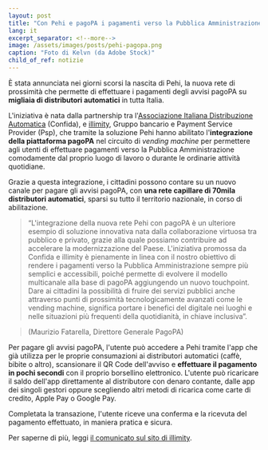 ```yaml
---
layout: post
title: "Con Pehi e pagoPA i pagamenti verso la Pubblica Amministrazione su migliaia di distributori automatici"
lang: it
excerpt_separator: <!--more-->
image: /assets/images/posts/pehi-pagopa.png
caption: "Foto di Kelvn (da Adobe Stock)"
child_of_ref: notizie
---
```

È stata annunciata nei giorni scorsi la nascita di Pehi, la nuova rete di prossimità che permette di effettuare i pagamenti degli avvisi pagoPA su **migliaia di distributori automatici** in tutta Italia. 
<!--more--> 
L'iniziativa è nata dalla partnership tra l'[Associazione Italiana Distribuzione Automatica](https://www.confida.com/) (Confida), e [illimity](https://www.illimity.com/), Gruppo bancario e Payment Service Provider (Psp), che tramite la soluzione Pehi hanno abilitato  l'**integrazione della piattaforma pagoPA** nel circuito di _vending machine_ per permettere agli utenti di effettuare pagamenti verso la Pubblica Amministrazione comodamente dal proprio luogo di lavoro o durante le ordinarie attività quotidiane.

Grazie a questa integrazione, i cittadini possono contare su un nuovo canale per pagare gli avvisi pagoPA, con **una rete capillare di 70mila distributori automatici**, sparsi su tutto il territorio nazionale, in corso di abilitazione. 

>“L'integrazione della nuova rete Pehi con pagoPA è un ulteriore esempio di soluzione innovativa nata dalla collaborazione virtuosa tra pubblico e privato, grazie alla quale possiamo contribuire ad accelerare la modernizzazione del Paese. L'iniziativa promossa da Confida e illimity è pienamente in linea con il nostro obiettivo di rendere i pagamenti verso la Pubblica Amministrazione sempre più semplici e accessibili, poiché permette di evolvere il modello multicanale alla base di pagoPA aggiungendo un nuovo touchpoint. Dare ai cittadini la possibilità di fruire dei servizi pubblici anche attraverso punti di prossimità tecnologicamente avanzati come le vending machine, significa portare i benefici del digitale nei luoghi e nelle situazioni più frequenti della quotidianità, in chiave inclusiva”.

>(Maurizio Fatarella, Direttore Generale PagoPA)

Per pagare gli avvisi pagoPA, l'utente può accedere a Pehi tramite l'app che già utilizza per le proprie consumazioni ai distributori automatici (caffè, bibite o altro), scansionare il QR Code dell'avviso e **effettuare il pagamento in pochi secondi** con il proprio borsellino elettronico. L'utente può ricaricare il saldo dell'app direttamente al distributore con denaro contante, dalle app dei singoli gestori oppure scegliendo altri metodi di ricarica come carte di credito, Apple Pay o Google Pay. 

Completata la transazione, l'utente riceve una conferma e la ricevuta del pagamento effettuato, in maniera pratica e sicura.

Per saperne di più, leggi [il comunicato sul sito di illimity](https://a.storyblok.com/f/186519/x/a9938c945c/2024_05_17_cs_pehi.pdf).